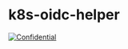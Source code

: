 # k8s-oidc-helper

[![Confidential](https://img.shields.io/badge/confidentiality-confidential-orange.svg)](https://confluence.ada.com/display/PC/8.2.1+Classification+of+information)
